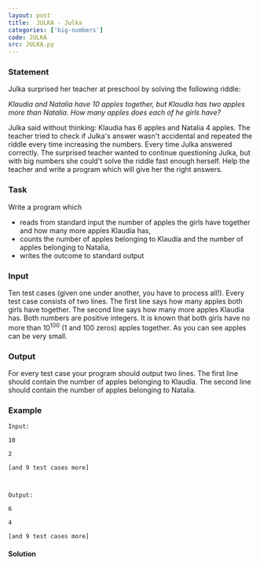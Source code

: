 ```yaml
---
layout: post
title:  JULKA - Julka
categories: ['big-numbers']
code: JULKA
src: JULKA.py
---
```


### **Statement**

Julka surprised her teacher at preschool by solving the following riddle:

_Klaudia and Natalia have 10 apples together, but Klaudia has two apples more
than Natalia. How many apples does each of he girls have?_

Julka said without thinking: Klaudia has 6 apples and Natalia 4 apples. The
teacher tried to check if Julka's answer wasn't accidental and repeated the
riddle every time increasing the numbers. Every time Julka answered correctly.
The surprised teacher wanted to continue questioning Julka, but with big
numbers she could't solve the riddle fast enough herself. Help the teacher and
write a program which will give her the right answers.

### Task

Write a program which

  * reads from standard input the number of apples the girls have together and how many more apples Klaudia has,
  * counts the number of apples belonging to Klaudia and the number of apples belonging to Natalia,
  * writes the outcome to standard output 

### Input

Ten test cases (given one under another, you have to process all!). Every test
case consists of two lines. The first line says how many apples both girls
have together. The second line says how many more apples Klaudia has. Both
numbers are positive integers. It is known that both girls have no more than
10<sup>100</sup> (1 and 100 zeros) apples together. As you can see apples
can be very small.

### Output

For every test case your program should output two lines. The first line
should contain the number of apples belonging to Klaudia. The second line
should contain the number of apples belonging to Natalia.

### Example

    
    
    Input:
    10
    2
    [and 9 test cases more]
    
    Output:
    6
    4
    [and 9 test cases more]
    
    



#### **Solution**



